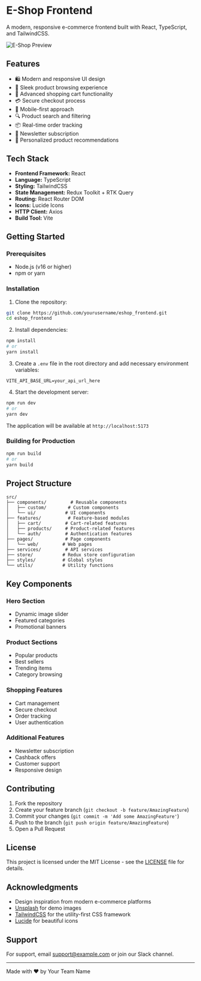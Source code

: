 # E-Shop Frontend

A modern, responsive e-commerce frontend built with React, TypeScript, and TailwindCSS.

![E-Shop Preview](https://images.unsplash.com/photo-1483985988355-763728e1935b?q=80&w=200)

## Features

- 🛍️ Modern and responsive UI design
- 🎨 Sleek product browsing experience
- 🛒 Advanced shopping cart functionality
- 💳 Secure checkout process
- 📱 Mobile-first approach
- 🔍 Product search and filtering
- 📦 Real-time order tracking
- 💌 Newsletter subscription
- 🎯 Personalized product recommendations

## Tech Stack

- **Frontend Framework:** React
- **Language:** TypeScript
- **Styling:** TailwindCSS
- **State Management:** Redux Toolkit + RTK Query
- **Routing:** React Router DOM
- **Icons:** Lucide Icons
- **HTTP Client:** Axios
- **Build Tool:** Vite

## Getting Started

### Prerequisites

- Node.js (v16 or higher)
- npm or yarn

### Installation

1. Clone the repository:
```bash
git clone https://github.com/yourusername/eshop_frontend.git
cd eshop_frontend
```

2. Install dependencies:
```bash
npm install
# or
yarn install
```

3. Create a `.env` file in the root directory and add necessary environment variables:
```env
VITE_API_BASE_URL=your_api_url_here
```

4. Start the development server:
```bash
npm run dev
# or
yarn dev
```

The application will be available at `http://localhost:5173`

### Building for Production

```bash
npm run build
# or
yarn build
```

## Project Structure

```
src/
├── components/         # Reusable components
│   ├── custom/        # Custom components
│   └── ui/           # UI components
├── features/          # Feature-based modules
│   ├── cart/         # Cart-related features
│   ├── products/     # Product-related features
│   └── auth/         # Authentication features
├── pages/            # Page components
│   └── web/         # Web pages
├── services/         # API services
├── store/           # Redux store configuration
├── styles/          # Global styles
└── utils/           # Utility functions
```

## Key Components

### Hero Section
- Dynamic image slider
- Featured categories
- Promotional banners

### Product Sections
- Popular products
- Best sellers
- Trending items
- Category browsing

### Shopping Features
- Cart management
- Secure checkout
- Order tracking
- User authentication

### Additional Features
- Newsletter subscription
- Cashback offers
- Customer support
- Responsive design

## Contributing

1. Fork the repository
2. Create your feature branch (`git checkout -b feature/AmazingFeature`)
3. Commit your changes (`git commit -m 'Add some AmazingFeature'`)
4. Push to the branch (`git push origin feature/AmazingFeature`)
5. Open a Pull Request

## License

This project is licensed under the MIT License - see the [LICENSE](LICENSE) file for details.

## Acknowledgments

- Design inspiration from modern e-commerce platforms
- [Unsplash](https://unsplash.com) for demo images
- [TailwindCSS](https://tailwindcss.com) for the utility-first CSS framework
- [Lucide](https://lucide.dev) for beautiful icons

## Support

For support, email support@example.com or join our Slack channel.

---

Made with ❤️ by Your Team Name
